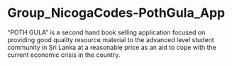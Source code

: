# Group_NicogaCodes-PothGula_App
“POTH GULA” is a second hand book selling application focused on providing good quality resource material to the advanced level student community in Sri Lanka at a reasonable price as an aid to cope with the current economic crisis in the country.
